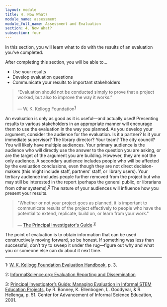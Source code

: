 ```yaml
---
layout: module
title: 4. Now What?
module_name: assessment
module_full_name: Assessment and Evaluation
section: 4. Now What?
subsection: four
---
```


In this section, you will learn what to do with the results of an evaluation you've completed.

<div class="objectives">
	<p>After completing this section, you will be able to...</p>
<ul>
  <li>Use your results</li>
  <li>Develop evaluation questions</li>
  <li>Communicate your results to important stakeholders</li>
</ul>
</div>

>“Evaluation should not be conducted simply to prove that a project worked, but also to improve the way it works.”<br/><br/>— W. K. Kellogg Foundation<sup>[1](#fn1)</sup> 

An evaluation is only as good as it is useful—and actually used! Presenting results to various stakeholders in an appropriate manner will encourage them to use the evaluation in the way you planned. As you develop your argument, consider the audience for the evaluation. Is it a partner? Is it your immediate supervisor? The library director? Your team? The city council? You will likely have multiple audiences. Your primary audience is the audience who will directly use the answer to the question you are asking, or are the target of the argument you are building. However, they are not the only audience. A secondary audience includes people who will be affected by the evaluation conclusions, even though they are not direct decision-makers (this might include staff, partners’ staff, or library users). Your tertiary audience includes people further removed from the project but who may still be interested in the report (perhaps the general public, or librarians from other systems).<sup><a href="#fn2" name="2">2</a></sup> The nature of your audiences will influence how you present your results. 

>"Whether or not your project goes as planned, it is important to communicate results of the project effectively to people who have the potential to extend, replicate, build on, or learn from your work."<br/><br/>— <a href="http://www.informalscience.org/evaluation/pi-guide" style="font-weight:normal;">The Principal Investigator's Guide</a>
<sup><a href="#fn3" name="3">3</a></sup>

The point of evaluation is to obtain information that can be used constructively moving forward, so be honest. If something was less than successful, don’t try to sweep it under the rug—figure out why and what you or someone else can do about it next time. 

<hr/>

<a name="fn1">1</a>:  [W. K. Kellogg Foundation Evaluation Handbook](https://dmlcommons.net/wp-content/uploads/2015/12/Kellog-2006.pdf), p. 3. 

<a name="fn2">2</a>:  <a href="http://www.informalscience.org/evaluation/reporting-dissemination" target="_blank">InformalScience.org: Evaluation Reporting and Dissemination</a> 

<a name="fn3">3</a>: [Principal Investigator’s Guide: Managing Evaluation in Informal STEM Education Projects](http://www.informalscience.org/evaluation/pi-guide), by R. Bonney, K. Ellenbogen, L. Goodyear, & R. Hellenga, p. 51. Center for Advancement of Informal Science Education, 2001.